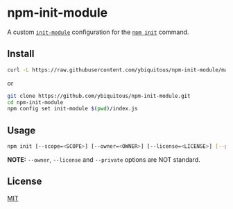 # npm-init-module

A custom [`init-module`](https://docs.npmjs.com/misc/config#init-module) configuration for the [`npm init`](https://docs.npmjs.com/cli/init) command.

## Install

```sh
curl -L https://raw.githubusercontent.com/ybiquitous/npm-init-module/master/index.js > ~/.npm-init.js
```

or

```sh
git clone https://github.com/ybiquitous/npm-init-module.git
cd npm-init-module
npm config set init-module $(pwd)/index.js
```

## Usage

```sh
npm init [--scope=<SCOPE>] [--owner=<OWNER>] [--license=<LICENSE>] [--private=true]
```

**NOTE:** `--owner`, `--license` and `--private` options are NOT standard.

## License

[MIT](LICENSE)
